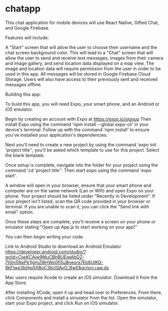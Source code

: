 # chatapp
This chat application for mobile devices will use React Native, Gifted Chat, and Google Firebase.

Features will include:

A "Start" screen that will allow the user to choose their username and the chat screen background color.
This will lead to a "Chat" screen that will allow the user to send and receive text messages, images from their camera and image gallery, and send location data displayed on a map view. The image and location data will require permission from the user in order to be used in this app.
All messages will be stored in Google Firebase Cloud Storage.
Users will also have access to their previously sent and received messages offline.


Building this app:

To build this app, you will need Expo, your smart phone, and an Android or iOS emulator.

Begin by creating an account with Expo at https://expo.io/signup
Then install Expo using the command 'npm install --global expo-cli' in your device's terminal. Follow up with the command 'npm install' to ensure you've installed your application's dependencies.

Next you'll need to create a new project by using the command 'expo init 'project title'', you'll be asked which template to use for this project. Select the blank template.

Once setup is complete, navigate into the folder for your project using the command 'cd 'project title''. Then start expo using the command 'expo start'.

A window will open in your browser, ensure that your smart phone and computer are on the same network (Lan or Wifi) and open Expo on your phone. Your project should be listed under "Recently in Development". If your project isn't listed, scan the QR code provided in your browser or terminal. If you are unable to scan it, you can click the "Send link with email" option.

Once these steps are complete, you'll receive a screen on your phone or emulator stating "Open up App.js to start working on your app!"

You can then begin writing your code.

Link to Android Studio to download an Android Emulator
https://developer.android.com/studio/?gclid=CjwKCAjw9MuCBhBUEiwAbDZ-7t0m5NxPk1lgmZl6HWs0fl5uBneors7Eb6UlKQ-8kFlwp3kjjhp5XBoC3bUQAvD_BwE&gclsrc=aw.ds

Mac users require Xcode to create an iOS simulator. Download it from the App Store.

After installing XCode, open it up and head over to Preferences. From there, click Components and install a simulator from the list. Open the simulator, start your Expo project, and click Run on iOS simulator.
